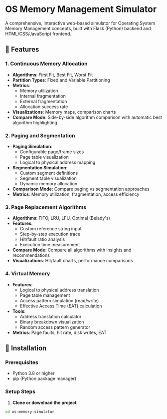 # OS Memory Management Simulator

A comprehensive, interactive web-based simulator for Operating System Memory Management concepts, built with Flask (Python) backend and HTML/CSS/JavaScript frontend.

## 🎯 Features

### 1. Continuous Memory Allocation
- **Algorithms**: First Fit, Best Fit, Worst Fit
- **Partition Types**: Fixed and Variable Partitioning
- **Metrics**: 
  - Memory utilization
  - Internal fragmentation
  - External fragmentation
  - Allocation success rate
- **Visualizations**: Memory maps, comparison charts
- **Compare Mode**: Side-by-side algorithm comparison with automatic best algorithm highlighting

### 2. Paging and Segmentation
- **Paging Simulation**: 
  - Configurable page/frame sizes
  - Page table visualization
  - Logical to physical address mapping
- **Segmentation Simulation**:
  - Custom segment definitions
  - Segment table visualization
  - Dynamic memory allocation
- **Comparison Mode**: Compare paging vs segmentation approaches
- **Metrics**: Memory utilization, fragmentation, access efficiency

### 3. Page Replacement Algorithms
- **Algorithms**: FIFO, LRU, LFU, Optimal (Belady's)
- **Features**:
  - Custom reference string input
  - Step-by-step execution trace
  - Hit/fault ratio analysis
  - Execution time measurement
- **Compare Mode**: Compare all algorithms with insights and recommendations
- **Visualizations**: Hit/fault charts, performance comparisons

### 4. Virtual Memory
- **Features**:
  - Logical to physical address translation
  - Page table management
  - Access pattern simulation (read/write)
  - Effective Access Time (EAT) calculation
- **Tools**:
  - Address translation calculator
  - Binary breakdown visualization
  - Random access pattern generator
- **Metrics**: Page faults, hit rate, disk writes, EAT

## 🚀 Installation

### Prerequisites
- Python 3.8 or higher
- pip (Python package manager)

### Setup Steps

1. **Clone or download the project**
```bash
cd os-memory-simulator